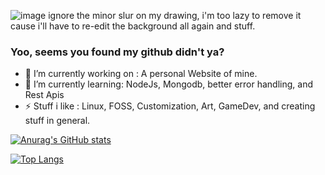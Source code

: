 ![image](https://user-images.githubusercontent.com/70679402/183266195-1183918d-ac3f-4eb0-8a93-25d4817f9635.png)
ignore the minor slur on my drawing, i'm too lazy to remove it cause i'll have to re-edit the background all again and stuff.

### Yoo, seems you found my github didn't ya?

- 🔭 I’m currently working on :
  A personal Website of mine.
- 🌱 I’m currently learning:
  NodeJs, Mongodb, better error handling, and Rest Apis
- ⚡ Stuff i like :
  Linux, FOSS, Customization, Art, GameDev, and creating stuff in general.



[![Anurag's GitHub stats](https://github-readme-stats.vercel.app/api?username=MayonnaiseTraveler&show_icons=true&count_private=true&theme=radical)](https://github.com/anuraghazra/github-readme-stats)

[![Top Langs](https://github-readme-stats.vercel.app/api/top-langs/?username=MayonnaiseTraveler&theme=radical&exclude_repo=dotfiles&langs_count=7)](https://github.com/anuraghazra/github-readme-stats)

